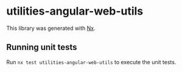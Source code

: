 # utilities-angular-web-utils

This library was generated with [Nx](https://nx.dev).

## Running unit tests

Run `nx test utilities-angular-web-utils` to execute the unit tests.
